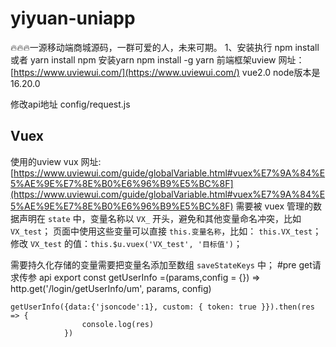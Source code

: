 # yiyuan-uniapp
🔥🔥🔥一源移动端商城源码，一群可爱的人，未来可期。
1、安装执行
npm install 或者 yarn install
npm 安装yarn
npm install -g yarn
前端框架uview
网址：[https://www.uviewui.com/](https://www.uviewui.com/)
vue2.0 node版本是16.20.0

修改api地址
config/request.js

## Vuex
使用的uview vux 网址:[https://www.uviewui.com/guide/globalVariable.html#vuex%E7%9A%84%E5%AE%9E%E7%8E%B0%E6%96%B9%E5%BC%8F](https://www.uviewui.com/guide/globalVariable.html#vuex%E7%9A%84%E5%AE%9E%E7%8E%B0%E6%96%B9%E5%BC%8F)
需要被 vuex 管理的数据声明在 `state` 中，变量名称以 `VX_` 开头，避免和其他变量命名冲突，比如 `VX_test`；
页面中使用这些变量可以直接 `this.变量名称`，比如： `this.VX_test`；
修改 `VX_test` 的值：`this.$u.vuex('VX_test', '目标值')`；

需要持久化存储的变量需要把变量名添加至数组 `saveStateKeys` 中；
#pre
get请求传参
api
export const getUserInfo =(params,config = {})  => http.get('/login/getUserInfo/um',  params, config)

	getUserInfo({data:{'jsoncode':1}, custom: { token: true }}).then(res => {
					console.log(res)
				})